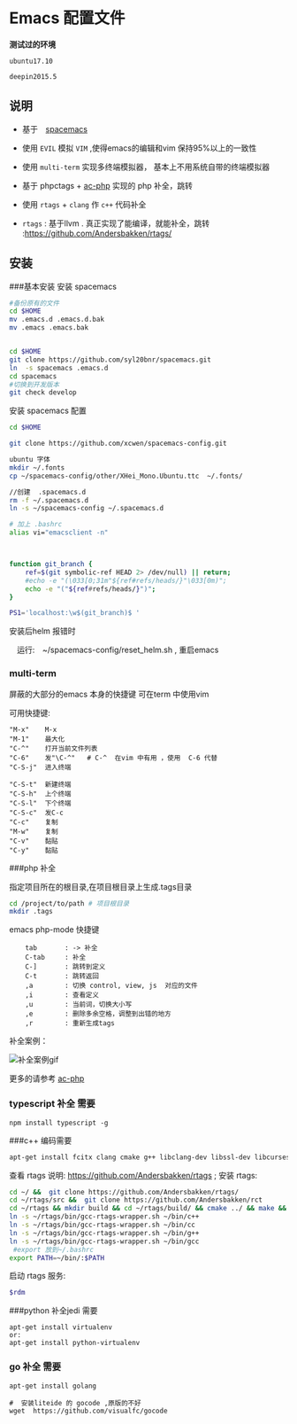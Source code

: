 # Emacs 配置文件


**测试过的环境**

`ubuntu17.10`

`deepin2015.5`


## 说明 


* 基于　[spacemacs](https://github.com/syl20bnr/spacemacs) 

* 使用 `EVIL` 模拟 `VIM`  ,使得emacs的编辑和vim 保持95%以上的一致性

* 使用 `multi-term` 实现多终端模拟器， 基本上不用系统自带的终端模拟器


* 基于 phpctags +  [ac-php](https://github.com/xcwen/ac-php)  实现的 php 补全，跳转 

* 使用  `rtags` + `clang` 作 `c++` 代码补全

* `rtags` : 基于llvm . 真正实现了能编译，就能补全，跳转 :https://github.com/Andersbakken/rtags/

## 安装 

###基本安装
安装 spacemacs
```bash
#备份原有的文件
cd $HOME 
mv .emacs.d .emacs.d.bak 
mv .emacs .emacs.bak 


cd $HOME 
git clone https://github.com/syl20bnr/spacemacs.git
ln  -s spacemacs .emacs.d
cd spacemacs 
#切换到开发版本
git check develop

```


安装 spacemacs 配置
```bash
cd $HOME 

git clone https://github.com/xcwen/spacemacs-config.git

ubuntu 字体
mkdir ~/.fonts
cp ~/spacemacs-config/other/XHei_Mono.Ubuntu.ttc  ~/.fonts/

//创建  .spacemacs.d
rm -f ~/.spacemacs.d
ln -s ~/spacemacs-config ~/.spacemacs.d

# 加上 .bashrc
alias vi="emacsclient -n"



function git_branch {
    ref=$(git symbolic-ref HEAD 2> /dev/null) || return;
    #echo -e "(\033[0;31m"${ref#refs/heads/}"\033[0m)";
    echo -e "("${ref#refs/heads/}")";
}

PS1='localhost:\w$(git_branch)$ '

```

 安装后helm 报错时

　运行:　~/spacemacs-config/reset_helm.sh , 重启emacs


### multi-term
屏蔽的大部分的emacs 本身的快捷键
可在term 中使用vim 

可用快捷键:
```
"M-x"    M-x 
"M-1"    最大化 
"C-^"    打开当前文件列表
"C-6"    发"\C-^"   # C-^  在vim 中有用 ，使用  C-6 代替
"C-S-j"  进入终端

"C-S-t"  新建终端 
"C-S-h"  上个终端
"C-S-l"  下个终端
"C-S-c"  发C-c 
"C-c"    复制 
"M-w"    复制 
"C-v"    黏贴
"C-y"    黏贴
```


###php 补全 

指定项目所在的根目录,在项目根目录上生成.tags目录

``` bash
cd /project/to/path # 项目根目录
mkdir .tags
```
emacs php-mode 快捷键 
```
    tab       : -> 补全 
    C-tab     : 补全
    C-]       : 跳转到定义
    C-t       : 跳转返回
    ,a        : 切换 control, view, js  对应的文件
    ,i        : 查看定义
    ,u        : 当前词，切换大小写 
    ,e        : 删除多余空格，调整到出错的地方 
    ,r        : 重新生成tags
```
补全案例：

![补全案例gif](https://raw.githubusercontent.com/xcwen/site-lisp/master/other_script/ac-php.gif)

更多的请参考  [ac-php](https://github.com/xcwen/ac-php)

### typescript 补全 需要
```
npm install typescript -g 
```

###c++ 编码需要
``` bash
apt-get install fcitx clang cmake g++ libclang-dev libssl-dev libcurses-ocaml-dev cscope
```


查看 rtags 说明: https://github.com/Andersbakken/rtags ; 
安装 rtags: 

``` bash
cd ~/ &&  git clone https://github.com/Andersbakken/rtags/
cd ~/rtags/src &&  git clone https://github.com/Andersbakken/rct
cd ~/rtags && mkdir build && cd ~/rtags/build/ && cmake ../ && make && sudo make install 
ln -s ~/rtags/bin/gcc-rtags-wrapper.sh ~/bin/c++
ln -s ~/rtags/bin/gcc-rtags-wrapper.sh ~/bin/cc
ln -s ~/rtags/bin/gcc-rtags-wrapper.sh ~/bin/g++
ln -s ~/rtags/bin/gcc-rtags-wrapper.sh ~/bin/gcc
 #export 放到~/.bashrc
export PATH=~/bin/:$PATH
```

启动 rtags 服务:

``` bash
$rdm 
```


###python  补全jedi 需要
```
apt-get install virtualenv
or:
apt-get install python-virtualenv
```

### go 补全 需要
```
apt-get install golang 

#  安装liteide 的 gocode ,原版的不好 
wget  https://github.com/visualfc/gocode

```


